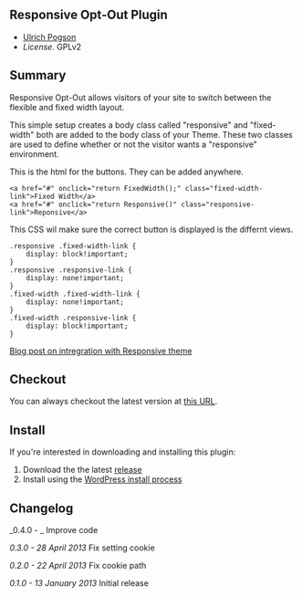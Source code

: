 ## Responsive Opt-Out Plugin

* [Ulrich Pogson](http://ulrich.pogson.ch)
* *License.* GPLv2

## Summary

Responsive Opt-Out allows visitors of your site to switch between the flexible and fixed width layout.

This simple setup creates a body class called "responsive" and "fixed-width" both are added to the body class of your Theme. These two classes are used to define whether or not the visitor wants a "responsive" environment.

This is the html for the buttons. They can be added anywhere.

```
<a href="#" onclick="return FixedWidth();" class="fixed-width-link">Fixed Width</a>
<a href="#" onclick="return Responsive()" class="responsive-link">Reponsive</a>
```
 
This CSS wil make sure the correct button is displayed is the differnt views.

```
.responsive .fixed-width-link {
	display: block!important;
}
.responsive .responsive-link {
	display: none!important;
}
.fixed-width .fixed-width-link {
	display: none!important;
}
.fixed-width .responsive-link {
	display: block!important;
}
```

<a href="http://ulrich.pogson.ch/responsive-opt-out-plugin">Blog post on intregration with Responsive theme</a>

## Checkout

You can always checkout the latest version at [this URL](http://wordpress.org/extend/plugins/responsive-opt-out/).

## Install

If you're interested in downloading and installing this plugin:

1. Download the the latest [release](http://wordpress.org/extend/plugins/responsive-opt-out/)
2. Install using the [WordPress install process](http://codex.wordpress.org/Managing_Plugins#Manual_Plugin_Installation)

## Changelog
_0.4.0 -  _
Improve code

_0.3.0 - 28 April 2013_
Fix setting cookie

_0.2.0 - 22 April 2013_
Fix cookie path

_0.1.0 - 13 January 2013_
Initial release